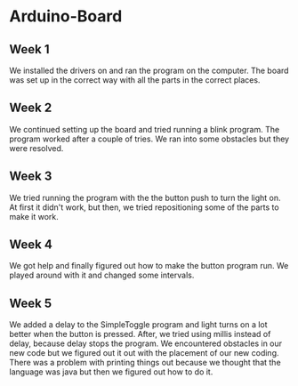 # Arduino-Board

## Week 1
We installed the drivers on and ran the program on the computer. The board was set up in the correct way with all the parts in the correct places.

## Week 2
We continued setting up the board and tried running a blink program. The program worked after a couple of tries. We ran into some obstacles but they were resolved. 

## Week 3
We tried running the program with the the button push to turn the light on. At first it didn't work, but then, we tried repositioning some of the parts to make it work.

## Week 4
We got help and finally figured out how to make the button program run. We played around with it and changed some intervals.

## Week 5
We added a delay to the SimpleToggle program and light turns on a lot better when the button is pressed. After, we tried using millis instead of delay, because delay stops the program. We encountered obstacles in our new code but we figured out it out with the placement of our new coding. There was a problem with printing things out because we thought that the language was java but then we figured out how to do it.
